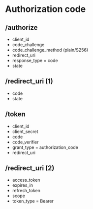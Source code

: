 # Authorization code

## /authorize

- client_id
- code_challenge
- code_challenge_method (plain/S256)
- redirect_uri
- response_type = code
- state

## /redirect_uri (1)

- code
- state

## /token

- client_id
- client_secret
- code
- code_verifier
- grant_type = authorization_code
- redirect_uri

## /redirect_uri (2)

- access_token
- expires_in
- refresh_token
- scope
- token_type = Bearer
